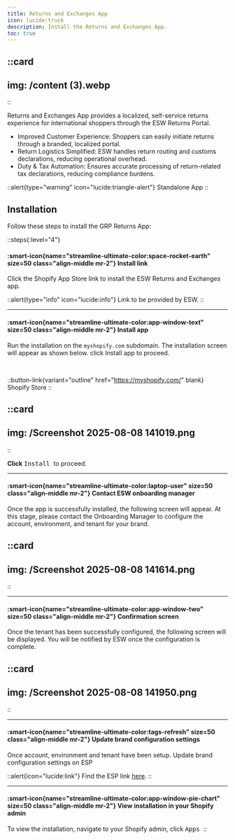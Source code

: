 ```yaml
---
title: Returns and Exchanges App
icon: lucide:truck
description: Install the Returns and Exchanges App.
toc: true
---
```


::card
---
img: /content (3).webp
---
::

Returns and Exchanges App provides a localized, self-service returns experience for international shoppers through the ESW Returns Portal.

<ul role="list" class="list-disc marker:text-teal-400 ...">
  <li>Improved Customer Experience: Shoppers can easily initiate returns through a branded, localized portal.</li>
  <li>Return Logistics Simplified: ESW handles return routing and customs declarations, reducing operational overhead.</li>
  <li>Duty & Tax Automation: Ensures accurate processing of return-related tax declarations, reducing compliance burdens.</li>
</ul>

::alert{type="warning" icon="lucide:triangle-alert"}
  Standalone App
::


## Installation

Follow these steps to install the GRP Returns App:

::steps{:level="4"}
#### :smart-icon{name="streamline-ultimate-color:space-rocket-earth" size=50 class="align-middle mr-2"} Install link

Click the Shopify App Store link to install the ESW Returns and Exchanges app.

::alert{type="info" icon="lucide:info"}
  Link to be provided by ESW.
::

---

#### :smart-icon{name="streamline-ultimate-color:app-window-text" size=50 class="align-middle mr-2"} Install app

Run the installation on the `myshopify.com` subdomain.
The installation screen will appear as shown below. click Install app to proceed. 

<br>

::button-link{variant="outline" href="https://myshopify.com/" blank}
Shopify Store
::            

::card
---
img: /Screenshot 2025-08-08 141019.png
---
::

**Click** <kbd class="min-h-7.5 inline-flex justify-center items-center py-1 px-1.5 bg-white border border-gray-200 font-JetBrains Mono text-sm text-gray-800 shadow-[0px_2px_0px_0px_rgba(0,0,0,0.08)] dark:bg-neutral-900 dark:border-neutral-700 dark:text-neutral-200 dark:shadow-[0px_2px_0px_0px_rgba(255,255,255,0.1)] rounded-md">
    Install
  </kbd> to proceed.

---

#### :smart-icon{name="streamline-ultimate-color:laptop-user" size=50 class="align-middle mr-2"} Contact ESW onboarding manager

Once the app is successfully installed, the following screen will appear.
At this stage, please contact the Onboarding Manager to configure the account, environment, and tenant for your brand. 

::card
---
img: /Screenshot 2025-08-08 141614.png
---
::

---

#### :smart-icon{name="streamline-ultimate-color:app-window-two" size=50 class="align-middle mr-2"} Confirmation screen

Once the tenant has been successfully configured, the following screen will be displayed.
You will be notified by ESW once the configuration is complete.

::card
---
img: /Screenshot 2025-08-08 141950.png
---
::

---

#### :smart-icon{name="streamline-ultimate-color:tags-refresh" size=50 class="align-middle mr-2"} Update brand configuration settings

Once account, environment and tenant have been setup. Update brand configuration 
settings on ESP

::alert{icon="lucide:link"}
Find the ESP link <a href="https://esp-core-ui.test.eshopworld.net/" target="_blank" rel="noopener noreferrer">here</a>.
::

---

#### :smart-icon{name="streamline-ultimate-color:app-window-pie-chart" size=50 class="align-middle mr-2"} View installation in your Shopify admin

To view the installation, navigate to your Shopify admin, click <kbd class="min-h-7.5 inline-flex justify-center items-center py-1 px-1.5 bg-white border border-gray-200 font-JetBrains Mono text-sm text-gray-800 shadow-[0px_2px_0px_0px_rgba(0,0,0,0.08)] dark:bg-neutral-900 dark:border-neutral-700 dark:text-neutral-200 dark:shadow-[0px_2px_0px_0px_rgba(255,255,255,0.1)] rounded-md">
    Apps
  </kbd>
::



